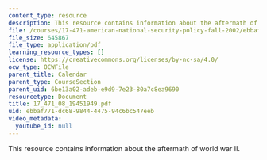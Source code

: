 ```yaml
---
content_type: resource
description: This resource contains information about the aftermath of world war II.
file: /courses/17-471-american-national-security-policy-fall-2002/ebbaf771dc689844447594c6bc547eeb_17_471_08_19451949.pdf
file_size: 645867
file_type: application/pdf
learning_resource_types: []
license: https://creativecommons.org/licenses/by-nc-sa/4.0/
ocw_type: OCWFile
parent_title: Calendar
parent_type: CourseSection
parent_uid: 6be13a02-adeb-e9d9-7e23-80a7c8ea9690
resourcetype: Document
title: 17_471_08_19451949.pdf
uid: ebbaf771-dc68-9844-4475-94c6bc547eeb
video_metadata:
  youtube_id: null
---
```

This resource contains information about the aftermath of world war II.